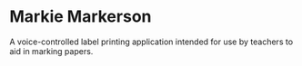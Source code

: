 
# Markie Markerson

A voice-controlled label printing application intended for use by teachers to aid in marking papers.
